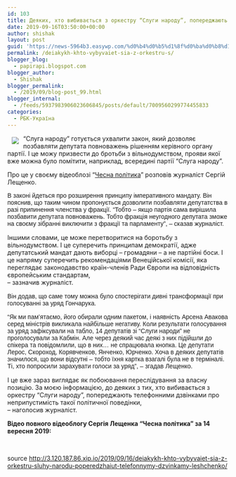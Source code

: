 ```yaml
---
id: 103
title: Деяких, хто вибивається з оркестру “Слуги народу”, попереджають телефонними дзвінками, – Лещенко
date: 2019-09-16T03:50:00+00:00
author: shishak
layout: post
guid: 'https://news-5964b3.easywp.com/%d0%b4%d0%b5%d1%8f%d0%ba%d0%b8%d1%85-%d1%85%d1%82%d0%be-%d0%b2%d0%b8%d0%b1%d0%b8%d0%b2%d0%b0%d1%94%d1%82%d1%8c%d1%81%d1%8f-%d0%b7-%d0%be%d1%80%d0%ba%d0%b5%d1%81%d1%82%d1%80%d1%83-%d1%81/'
permalink: /deiakykh-khto-vybyvaiet-sia-z-orkestru-s/
blogger_blog:
  - papirapi.blogspot.com
blogger_author:
  - Shishak
blogger_permalink:
  - /2019/09/blog-post_99.html
blogger_internal:
  - /feeds/5937983906023606845/posts/default/7009560299774455833
categories:
  - РБК-Україна
---
```

<img align="left" vspace="5" hspace="10" src="https://24tv.ua/resources/photos/news/640_DIR/201909/1205796.jpg" /> “Слуга народу” готується ухвалити закон, який дозволяє позбавляти депутата повноважень рішенням керівного органу партії. І це можу призвести до бротьби з вільнодумством, прояви якої вже можна було помітити, наприклад, всередині партії “Слуга народу”.

Про це у своєму відеоблозі “<a data-name="Загроза вільнодумству у Раді: у “Слузі народу” побоюються переслідувань за власну позицію?" data-photosrc="https://24tv.ua/resources/photos/news/260x153_DIR/201909/1205425.jpg?201909113741" href="https://24tv.ua/zagroza_vilnodumstvu_u_radi_u_sluzi_narodu_poboyuyutsya_peresliduvan_za_vlasnu_pozitsiyu_n1205425">Чесна політика</a>” розповів журналіст Сергій Лещенко.

<p style="margin: 0px 0px 15px;font-family: ProximaNovaRegular, sans-serif">
  В законі&nbsp;йдеться про розширення принципу імперативного мандату. Він пояснив, що таким чином пропонується дозволити позбавляти депутатства в разі припинення членства у фракції.&nbsp;“Тобто – якщо партія сама вирішила позбавити депутата повноважень. Тобто фракція неугодного депутата зможе на своєму зібранні виключити з фракції та парламенту”, – сказав журналіст.
</p>

<p style="margin-top: 0px;margin-bottom: 15px;background-position: initial">
  Іншими словами, це може перетворитися на боротьбу з вільнодумством. І це суперечить принципам демократії, адже депутатський мандат дають виборці – громадяни – а не партійні боси. І це напряму суперечить рекомендаціями Венеційської комісії, яка переглядає законодавство країн-членів Ради Європи на відповідність європейським стандартам,<br />– зазначив журналіст.
</p>

<p style="margin: 0px 0px 15px;font-family: ProximaNovaRegular, sans-serif">
  Він додав, що саме тому можна було спостерігати дивні трансформації при голосуванні за уряд Гончарука.
</p>

<p style="margin: 0px 0px 15px;font-family: ProximaNovaRegular, sans-serif">
  “Як ми пам’ятаємо, його обирали одним пакетом, і наявність Арсена Авакова серед міністрів викликала найбільше негативу. Коли результати голосування за уряд зафіксували на табло, 14 депутатів зі “Слуги народи” не проголосували за Кабмін. Але через деякий час деякі з них підійшли до спікера та повідомлили, що в них… не спрацювала кнопка. Це депутати Лерос, Скороход, Корявченков, Янченко, Юрченко. Хоча в деяких депутатів значилося, що вони відсутні – тобто їхня картка взагалі була не в терміналі. Ті, хто попросили зарахувати голоси за уряд”, – згадав Лещенко.
</p>

І це вже зараз виглядає як побоювання переслідування за власну позицію. За моєю інформацією, до деяких з тих, хто вибивається з оркестру “Слуги народу”, попереджають телефонними дзвінками про неприпустимість такої політичної поведінки,  
– наголосив журналіст.

**Відео повного відеоблогу Сергія Лещенка “Чесна політика” за 14 вересня 2019:**

<div>
  <div>
  </div>
</div>

&nbsp;

source <http://3.120.187.86.xip.io/2019/09/16/deiakykh-khto-vybyvaiet-sia-z-orkestru-sluhy-narodu-poperedzhaiut-telefonnymy-dzvinkamy-leshchenko/>
